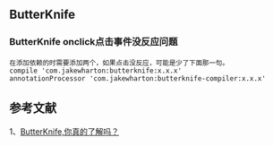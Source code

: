 

## ButterKnife

### ButterKnife onclick点击事件没反应问题
    在添加依赖的时需要添加两个，如果点击没反应，可能是少了下面那一句。
    compile 'com.jakewharton:butterknife:x.x.x'
    annotationProcessor 'com.jakewharton:butterknife-compiler:x.x.x'

## 参考文献
1、[ButterKnife,你真的了解吗？](https://www.jianshu.com/p/2967ff971177)     
